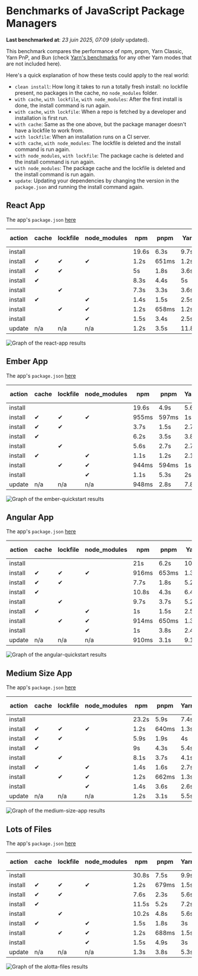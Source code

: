# Benchmarks of JavaScript Package Managers

**Last benchmarked at**: _23 juin 2025, 07:09_ (_daily_ updated).

This benchmark compares the performance of npm, pnpm, Yarn Classic, Yarn PnP, and Bun (check [Yarn's benchmarks](https://yarnpkg.com/benchmarks) for any other Yarn modes that are not included here).

Here's a quick explanation of how these tests could apply to the real world:

- `clean install`: How long it takes to run a totally fresh install: no lockfile present, no packages in the cache, no `node_modules` folder.
- `with cache`, `with lockfile`, `with node_modules`: After the first install is done, the install command is run again.
- `with cache`, `with lockfile`: When a repo is fetched by a developer and installation is first run.
- `with cache`: Same as the one above, but the package manager doesn't have a lockfile to work from.
- `with lockfile`: When an installation runs on a CI server.
- `with cache`, `with node_modules`: The lockfile is deleted and the install command is run again.
- `with node_modules`, `with lockfile`: The package cache is deleted and the install command is run again.
- `with node_modules`: The package cache and the lockfile is deleted and the install command is run again.
- `update`: Updating your dependencies by changing the version in the `package.json` and running the install command again.

## React App

The app's `package.json` [here](./fixtures/react-app/package.json)

| action  | cache | lockfile | node_modules| npm | pnpm | Yarn | Yarn PnP | Bun |
| ---     | ---   | ---      | ---         | --- | ---  | ---  | ---      | --- |
| install |       |          |             | 19.6s | 6.3s | 9.7s | 2.6s | 1.4s |
| install | ✔     | ✔        | ✔           | 1.2s | 651ms | 1.2s | n/a | 35ms |
| install | ✔     | ✔        |             | 5s | 1.8s | 3.6s | 982ms | 463ms |
| install | ✔     |          |             | 8.3s | 4.4s | 5s | 2.2s | 435ms |
| install |       | ✔        |             | 7.3s | 3.3s | 3.6s | 973ms | 437ms |
| install | ✔     |          | ✔           | 1.4s | 1.5s | 2.5s | n/a | 37ms |
| install |       | ✔        | ✔           | 1.2s | 658ms | 1.2s | n/a | 31ms |
| install |       |          | ✔           | 1.5s | 3.4s | 2.5s | n/a | 30ms |
| update  | n/a | n/a | n/a | 1.2s | 3.5s | 11.8s | 3s | 35ms |

<img alt="Graph of the react-app results" src="results/img/react-app.svg" />

## Ember App

The app's `package.json` [here](./fixtures/ember-quickstart/package.json)

| action  | cache | lockfile | node_modules| npm | pnpm | Yarn | Yarn PnP | Bun |
| ---     | ---   | ---      | ---         | --- | ---  | ---  | ---      | --- |
| install |       |          |             | 19.6s | 4.9s | 5.6s | 2.3s | 1.1s |
| install | ✔     | ✔        | ✔           | 955ms | 597ms | 1s | n/a | 27ms |
| install | ✔     | ✔        |             | 3.7s | 1.5s | 2.7s | 865ms | 350ms |
| install | ✔     |          |             | 6.2s | 3.5s | 3.8s | 1.9s | 365ms |
| install |       | ✔        |             | 5.6s | 2.7s | 2.7s | 867ms | 350ms |
| install | ✔     |          | ✔           | 1.1s | 1.2s | 2.1s | n/a | 29ms |
| install |       | ✔        | ✔           | 944ms | 594ms | 1s | n/a | 25ms |
| install |       |          | ✔           | 1.1s | 5.3s | 2s | n/a | 25ms |
| update  | n/a | n/a | n/a | 948ms | 2.8s | 7.8s | 2.7s | 28ms |

<img alt="Graph of the ember-quickstart results" src="results/img/ember-quickstart.svg" />

## Angular App

The app's `package.json` [here](./fixtures/angular-quickstart/package.json)

| action  | cache | lockfile | node_modules| npm | pnpm | Yarn | Yarn PnP | Bun |
| ---     | ---   | ---      | ---         | --- | ---  | ---  | ---      | --- |
| install |       |          |             | 21s | 6.2s | 10.7s | 2.7s | 1.9s |
| install | ✔     | ✔        | ✔           | 916ms | 653ms | 1.3s | n/a | 30ms |
| install | ✔     | ✔        |             | 7.7s | 1.8s | 5.2s | 1.2s | 876ms |
| install | ✔     |          |             | 10.8s | 4.3s | 6.4s | 2.3s | 835ms |
| install |       | ✔        |             | 9.7s | 3.7s | 5.2s | 1.2s | 838ms |
| install | ✔     |          | ✔           | 1s | 1.5s | 2.5s | n/a | 29ms |
| install |       | ✔        | ✔           | 914ms | 650ms | 1.3s | n/a | 28ms |
| install |       |          | ✔           | 1s | 3.8s | 2.4s | n/a | 26ms |
| update  | n/a | n/a | n/a | 910ms | 3.1s | 9.1s | 2.5s | 34ms |

<img alt="Graph of the angular-quickstart results" src="results/img/angular-quickstart.svg" />

## Medium Size App

The app's `package.json` [here](./fixtures/medium-size-app/package.json)

| action  | cache | lockfile | node_modules| npm | pnpm | Yarn | Yarn PnP | Bun |
| ---     | ---   | ---      | ---         | --- | ---  | ---  | ---      | --- |
| install |       |          |             | 23.2s | 5.9s | 7.4s | 2.8s | 1.6s |
| install | ✔     | ✔        | ✔           | 1.2s | 640ms | 1.3s | n/a | 31ms |
| install | ✔     | ✔        |             | 5.9s | 1.9s | 4s | 1.1s | 501ms |
| install | ✔     |          |             | 9s | 4.3s | 5.4s | 2.4s | 492ms |
| install |       | ✔        |             | 8.1s | 3.7s | 4.1s | 1.1s | 482ms |
| install | ✔     |          | ✔           | 1.4s | 1.6s | 2.7s | n/a | 31ms |
| install |       | ✔        | ✔           | 1.2s | 662ms | 1.3s | n/a | 30ms |
| install |       |          | ✔           | 1.4s | 3.6s | 2.6s | n/a | 29ms |
| update  | n/a | n/a | n/a | 1.2s | 3.1s | 5.5s | 2.3s | 40ms |

<img alt="Graph of the medium-size-app results" src="results/img/medium-size-app.svg" />

## Lots of Files

The app's `package.json` [here](./fixtures/alotta-files/package.json)

| action  | cache | lockfile | node_modules| npm | pnpm | Yarn | Yarn PnP | Bun |
| ---     | ---   | ---      | ---         | --- | ---  | ---  | ---      | --- |
| install |       |          |             | 30.8s | 7.5s | 9.9s | 3.3s | 2s |
| install | ✔     | ✔        | ✔           | 1.2s | 679ms | 1.5s | n/a | 43ms |
| install | ✔     | ✔        |             | 7.6s | 2.3s | 5.6s | 1.3s | 730ms |
| install | ✔     |          |             | 11.5s | 5.2s | 7.2s | 2.8s | 718ms |
| install |       | ✔        |             | 10.2s | 4.8s | 5.6s | 1.3s | 724ms |
| install | ✔     |          | ✔           | 1.5s | 1.8s | 3s | n/a | 40ms |
| install |       | ✔        | ✔           | 1.2s | 688ms | 1.5s | n/a | 36ms |
| install |       |          | ✔           | 1.5s | 4.9s | 3s | n/a | 36ms |
| update  | n/a | n/a | n/a | 1.3s | 3.8s | 5.3s | 2.8s | 88ms |

<img alt="Graph of the alotta-files results" src="results/img/alotta-files.svg" />